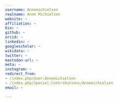 ```yaml
---
username: Annemichielsen
realname: Anne Michielsen
website: ~
affiliation: ~
bio: ~
github: ~
orcid: ~
linkedin: ~
googlescholar: ~
wikidata: ~
twitter: ~
mastodon-url: ~
meta: ~
instagram: ~
redirect_from:
- /index.php/User:Annemichielsen
- /index.php/Special:Contributions/Annemichielsen
email: ~

---
```

